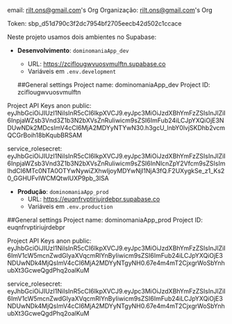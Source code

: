 email: rilt.ons@gmail.com's Org
Organização: rilt.ons@gmail.com's Org

Token: sbp_d51d790c3f2dc7954bf2705eecb42d502c1ccace

Neste projeto usamos dois ambientes no Supabase:

- **Desenvolvimento**: `dominomaniaApp_dev`
  - URL: https://zciflougwvuosvmulftn.supabase.co
  - Variáveis em `.env.development`

  ##General settings
Project name: dominomaniaApp_dev
Project ID: zciflougwvuosvmulftn

Project API Keys
anon public: 
eyJhbGciOiJIUzI1NiIsInR5cCI6IkpXVCJ9.eyJpc3MiOiJzdXBhYmFzZSIsInJlZiI6InpjaWZsb3Vnd3Z1b3N2bXVsZnRuIiwicm9sZSI6ImFub24iLCJpYXQiOjE3NDUwNDk2MDcsImV4cCI6MjA2MDYyNTYwN30.h3gcU_lnbY0lvjSKDhb2vcmQCGrBoih18bKqubBRSAM

service_rolesecret:
eyJhbGciOiJIUzI1NiIsInR5cCI6IkpXVCJ9.eyJpc3MiOiJzdXBhYmFzZSIsInJlZiI6InpjaWZsb3Vnd3Z1b3N2bXVsZnRuIiwicm9sZSI6InNlcnZpY2Vfcm9sZSIsImlhdCI6MTc0NTA0OTYwNywiZXhwIjoyMDYwNjI1NjA3fQ.F2UXygkSe_z1_Ks20_GGHUFvIWCMQtwIUXP9pb_3lSA


- **Produção**: `dominomaniaApp_prod`
  - URL: https://euqnfrvptiriujrdebpr.supabase.co
  - Variáveis em `.env.production`

 ##General settings
Project name: dominomaniaApp_prod
Project ID: euqnfrvptiriujrdebpr

Project API Keys
anon public: 
eyJhbGciOiJIUzI1NiIsInR5cCI6IkpXVCJ9.eyJpc3MiOiJzdXBhYmFzZSIsInJlZiI6ImV1cW5mcnZwdGlyaXVqcmRlYnByIiwicm9sZSI6ImFub24iLCJpYXQiOjE3NDUwNDk4MjQsImV4cCI6MjA2MDYyNTgyNH0.67e4m4mT2CjxgrWoSbYnhubXt3GcweQgdPhq2oalKuM

service_rolesecret:
eyJhbGciOiJIUzI1NiIsInR5cCI6IkpXVCJ9.eyJpc3MiOiJzdXBhYmFzZSIsInJlZiI6ImV1cW5mcnZwdGlyaXVqcmRlYnByIiwicm9sZSI6ImFub24iLCJpYXQiOjE3NDUwNDk4MjQsImV4cCI6MjA2MDYyNTgyNH0.67e4m4mT2CjxgrWoSbYnhubXt3GcweQgdPhq2oalKuM